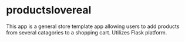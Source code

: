 # productslovereal
This app is a general store template app allowing users to add products from several catagories to a shopping cart.  Utilizes Flask platform.  
